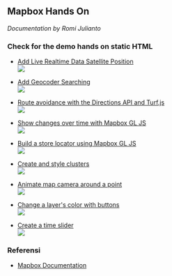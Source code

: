 ## Mapbox Hands On

_Documentation by Romi Julianto_

### Check for the demo hands on static HTML

- [Add Live Realtime Data Satellite Position](https://csb-j08qh1.netlify.app/)<br>
![](http://i.imgur.com/60bts.gif)

- [Add Geocoder Searching](https://csb-j08qh1.netlify.app/)<br>
![](http://i.imgur.com/60bts.gif)

- [Route avoidance with the Directions API and Turf.js](https://route-avoidence.netlify.app/)<br>
![](http://i.imgur.com/60bts.gif)

- [Show changes over time with Mapbox GL JS](https://time-slider.netlify.app)<br>
![](http://i.imgur.com/60bts.gif)

- [Build a store locator using Mapbox GL JS](https://store-location.netlify.app)<br>
![](http://i.imgur.com/60bts.gif)

- [Create and style clusters](https://cluster-style.netlify.app/)<br>
![](http://i.imgur.com/60bts.gif)

- [Animate map camera around a point](https://animated-camera.netlify.app/)<br>
![](http://i.imgur.com/60bts.gif)

- [Change a layer's color with buttons](https://time-slider-earthquake.netlify.app/)<br>
![](https://i.imgur.com/9gC2XfE.gif)

- [Create a time slider](earthquake-time.netlify.app)<br>
![](http://i.imgur.com/60bts.gif)

### Referensi

- [Mapbox Documentation](https://docs.mapbox.com/)
